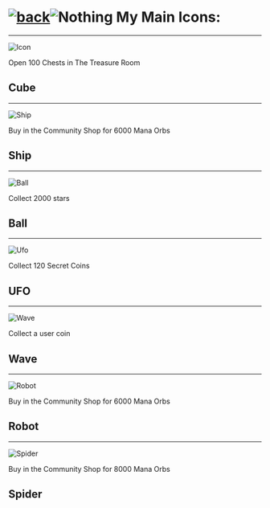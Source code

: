 # [![back](https://cdn.discordapp.com/emojis/887168885747511396?size=32)](https://dxrpy.github.io/Dxrpys-Garbage-Website/geometry-dash)![`Nothing`](https://cdn.discordapp.com/attachments/584355797366997002/889386862916014090/nothing.png)   My Main Icons:

---

![`Icon`](https://gdbrowser.com/icon/icon?icon=104&form=cube&col1=15&col2=9)

Open 100 Chests in The Treasure Room
## Cube
---
![`Ship`](https://gdbrowser.com/icon/icon?icon=42&form=ship&col1=15&col2=9)

Buy in the Community Shop for 6000 Mana Orbs
## Ship
---
![`Ball`](https://gdbrowser.com/icon/icon?icon=9&form=ball&col1=15&col2=9)

Collect 2000 stars
## Ball
---
![`Ufo`](https://gdbrowser.com/icon/icon?icon=18&form=ufo&col1=15&col2=9)

Collect 120 Secret Coins
## UFO
---
![`Wave`](https://gdbrowser.com/icon/icon?icon=2&form=wave&col1=15&col2=9)

Collect a user coin
## Wave
---
![`Robot`](https://gdbrowser.com/icon/icon?icon=24&form=robot&col1=15&col2=9)

Buy in the Community Shop for 6000 Mana Orbs
## Robot
---
![`Spider`](https://gdbrowser.com/icon/icon?icon=14&form=spider&col1=15&col2=9)

Buy in the Community Shop for 8000 Mana Orbs
## Spider

